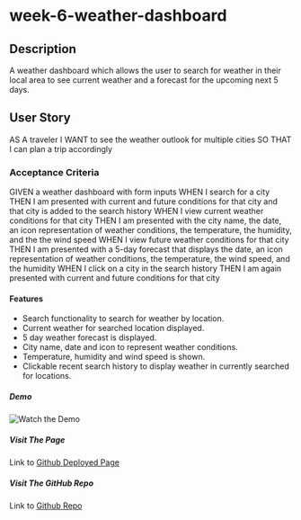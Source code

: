 # week-6-weather-dashboard

## Description

A weather dashboard which allows the user to search
for weather in their local area to see current weather
and a forecast for the upcoming next 5 days.

## User Story
AS A traveler
I WANT to see the weather outlook for multiple cities
SO THAT I can plan a trip accordingly

### Acceptance Criteria
GIVEN a weather dashboard with form inputs
WHEN I search for a city
THEN I am presented with current and future conditions for that city and that city is added to the search history
WHEN I view current weather conditions for that city
THEN I am presented with the city name, the date, an icon representation of weather conditions, the temperature, the humidity, and the the wind speed
WHEN I view future weather conditions for that city
THEN I am presented with a 5-day forecast that displays the date, an icon representation of weather conditions, the temperature, the wind speed, and the humidity
WHEN I click on a city in the search history
THEN I am again presented with current and future conditions for that city

#### Features
- Search functionality to search for weather by location.
- Current weather for searched location displayed.
- 5 day weather forecast is displayed.
- City name, date and icon to represent weather conditions.
- Temperature, humidity and wind speed is shown.
- Clickable recent search history to display weather in currently searched for locations.

##### Demo
![Watch the Demo]()

##### Visit The Page
Link to [Github Deployed Page]()

##### Visit The GitHub Repo
Link to [Github Repo](https://github.com/cherry-aisha/week-6-weather-dashboard)
